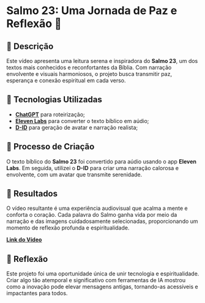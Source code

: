 # **Salmo 23: Uma Jornada de Paz e Reflexão 🎥**

## 📒 **Descrição**  
Este vídeo apresenta uma leitura serena e inspiradora do **Salmo 23**, um dos textos mais conhecidos e reconfortantes da Bíblia. Com narração envolvente e visuais harmoniosos, o projeto busca transmitir paz, esperança e conexão espiritual em cada verso.

## 🤖 **Tecnologias Utilizadas**  
- **[ChatGPT](https://chat.openai.com)** para roteirização;
- **[Eleven Labs](https://elevenlabs.io)** para converter o texto bíblico em aúdio;
- **[D-ID](https://www.d-id.com)** para geração de avatar e narração realista;

## 🧐 **Processo de Criação**  
O texto bíblico do **Salmo 23** foi convertido para aúdio usando o app **Eleven Labs**. Em seguida, utilizei o **D-ID** para criar uma narração calorosa e envolvente, com um avatar que transmite serenidade. 

## 🚀 **Resultados**  
O vídeo resultante é uma experiência audiovisual que acalma a mente e conforta o coração. Cada palavra do Salmo ganha vida por meio da narração e das imagens cuidadosamente selecionadas, proporcionando um momento de reflexão profunda e espiritualidade.

[**Link do Vídeo**](https://youtu.be/73xCZtUpivI)

## 💭 **Reflexão**  
Este projeto foi uma oportunidade única de unir tecnologia e espiritualidade. Criar algo tão atemporal e significativo com ferramentas de IA mostrou como a inovação pode elevar mensagens antigas, tornando-as acessíveis e impactantes para todos.
